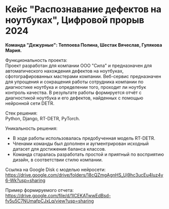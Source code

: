 # Кейс "Распознавание дефектов на ноутбуках", Цифровой прорыв 2024

<b>Команда "Дежурные": Теппоева Полина, Шестак Вячеслав, Гулякова Мария. </b>

Функциональность проекта:<br>
Проект разработан для компании ООО "Сила" и предназначен для автоматического нахождения дефектов на ноутбуках, сфотографированных мастерами компании. Веб-сервис предназначен для упрощения и сокращения работы сотрудника компании по диагностике ноутбука и определении того, проходит ли ноутбук контроль качества. В результате работы формируется отчёт с диагностикой ноутбука и его дефектов, найденных с помощью нейронной сети DETR.

Стек решения:<br>
Python, Django, RT-DETR, PyTorch.

Уникальность решения:<br>
* В ходе работы использовалась предобученная модель RT-DETR. 
* Членами команды был дополнен и аугментрирован исходный датасет для достижения баланса классов. 
* Команда старалась разработать простой и приятный по восприятию дизайн, в соответствии стилю компании.

Ссылка на Google Disk с моделью нейросети:<br>
https://drive.google.com/drive/folders/18cQZmgAgnHS_Uj9hc3ucEu4Iuz4y6-Wk?usp=sharing

Пример формируемого отчета:<br>
https://drive.google.com/file/d/1ICEKATwwEdBsd-fv5u5C7NUmafpCJxLq/view?usp=sharing



